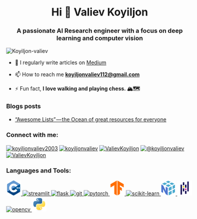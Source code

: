 <h1 align="center">Hi 👋 Valiev Koyiljon</h1>
<h3 align="center">A passionate AI Research engineer with a focus on deep learning and computer vision</h3>

<p align="left"> <img src="https://komarev.com/ghpvc/?username=Valiev-Koyiljon&label=Profile%20views&color=0e75b6&style=flat" alt="Koyiljon-valiev" /> </p>

- 📝 I regularly write articles on [Medium](https://medium.com/@koyiljonvaliev)

- 📫 How to reach me **koyiljonvaliev112@gmail.com**

- ⚡ Fun fact, **I love walking and playing chess. 🏔️🗺️**

### Blogs posts
<!-- BLOG-POST-LIST:START -->
- [“Awesome Lists” — the Ocean of great resources for everyone](https://medium.com/@sardorabdirayimov/awesome-lists-the-ocean-of-great-resources-for-everyone-864f85c34af1?source=rss-153f1c1151ed------2)

<!-- BLOG-POST-LIST:END -->

<h3 align="left">Connect with me:</h3>
<p align="left">
  <a href="https://www.linkedin.com/in/koyiljonvaliev2003/" target="blank"><img align="center" src="https://raw.githubusercontent.com/rahuldkjain/github-profile-readme-generator/master/src/images/icons/Social/linked-in-alt.svg" alt="koyiljonvaliev2003" height="30" width="40" /></a>
  <a href="https://www.kaggle.com/koyiljonvaliev" target="blank"><img align="center" src="https://raw.githubusercontent.com/rahuldkjain/github-profile-readme-generator/master/src/images/icons/Social/kaggle.svg" alt="koyiljonvaliev" height="30" width="40" /></a>
  <a href="https://jovian.com/valievkoyiljon112" target="_blank"><img align="center" src="https://images.yourstory.com/cs/images/companies/Jovian-1599222145437.jpg?fm=png&auto=formatar=1:1&mode=fill&fill=solid" alt="ValievKoyiljon" height="30" width="30" /></a>
  <a href="https://medium.com/@koyiljonvaliev" target="blank"><img align="center" src="https://raw.githubusercontent.com/rahuldkjain/github-profile-readme-generator/master/src/images/icons/Social/medium.svg" alt="@koyiljonvaliev" height="30" width="40" /></a>
  <a href="https://www.youtube.com/@KoyiljonValiev" target="blank"><img align="center" src="https://raw.githubusercontent.com/rahuldkjain/github-profile-readme-generator/master/src/images/icons/Social/youtube.svg" alt="ValievKoyiljon" height="30" width="40" /></a>
</p>

<h3 align="left">Languages and Tools:</h3>
<p align="left">
  <a href="https://www.w3schools.com/cpp/" target="_blank" rel="noreferrer"> <img src="https://raw.githubusercontent.com/devicons/devicon/master/icons/cplusplus/cplusplus-original.svg" alt="cplusplus" width="40" height="40"/> </a>
  <a href="https://www.streamlit.io/" target="_blank" rel="noreferrer">
  <img src="URL_TO_STREAMLIT_LOGO" alt="streamlit" width="40" height="40"/>
</a>
  <a href="https://flask.palletsprojects.com/" target="_blank" rel="noreferrer"> <img src="https://www.vectorlogo.zone/logos/pocoo_flask/pocoo_flask-icon.svg" alt="flask" width="40" height="40"/> </a>
  <a href="https://git-scm.com/" target="_blank" rel="noreferrer"> <img src="https://www.vectorlogo.zone/logos/git-scm/git-scm-icon.svg" alt="git" width="40" height="40"/> </a>
  <a href="https://pytorch.org/" target="_blank" rel="noreferrer"> <img src="https://www.vectorlogo.zone/logos/pytorch/pytorch-icon.svg" alt="pytorch" width="40" height="40"/> </a>
  <a href="https://www.tensorflow.org/" target="_blank" rel="noreferrer"> <img src="https://raw.githubusercontent.com/devicons/devicon/master/icons/tensorflow/tensorflow-original.svg" alt="tensorflow" width="40" height="40"/> </a>
  <a href="https://scikit-learn.org/" target="_blank" rel="noreferrer"> <img src="https://raw.githubusercontent.com/devicons/devicon/master/icons/scikit-learn/scikit-learn-original.svg" alt="scikit-learn" width="40" height="40"/> </a>
  <a href="https://numpy.org/" target="_blank" rel="noreferrer"> <img src="https://raw.githubusercontent.com/devicons/devicon/master/icons/numpy/numpy-original.svg" alt="numpy" width="40" height="40"/> </a>
  <a href="https://pandas.pydata.org/" target="_blank" rel="noreferrer"> <img src="https://raw.githubusercontent.com/devicons/devicon/master/icons/pandas/pandas-original.svg" alt="pandas" width="40" height="40"/> </a>
  <a href="https://opencv.org/" target="_blank" rel="noreferrer"> <img src="https://www.vectorlogo.zone/logos/opencv/opencv-icon.svg" alt="opencv" width="40" height="40"/> </a>
  <a href="https://www.python.org" target="_blank" rel="noreferrer"> <img src="https://raw.githubusercontent.com/devicons/devicon/master/icons/python/python-original.svg" alt="python" width="40" height="40"/> </a>
</p>
